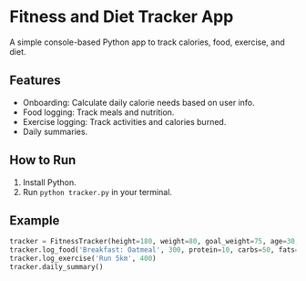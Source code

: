 # Fitness and Diet Tracker App

A simple console-based Python app to track calories, food, exercise, and diet.

## Features
- Onboarding: Calculate daily calorie needs based on user info.
- Food logging: Track meals and nutrition.
- Exercise logging: Track activities and calories burned.
- Daily summaries.

## How to Run
1. Install Python.
2. Run `python tracker.py` in your terminal.

## Example
```python
tracker = FitnessTracker(height=180, weight=80, goal_weight=75, age=30, gender='male', activity_level='moderate')
tracker.log_food('Breakfast: Oatmeal', 300, protein=10, carbs=50, fats=5)
tracker.log_exercise('Run 5km', 400)
tracker.daily_summary()
